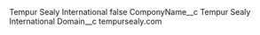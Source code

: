 <?xml version="1.0" encoding="UTF-8"?>
<CustomMetadata xmlns="http://soap.sforce.com/2006/04/metadata" xmlns:xsi="http://www.w3.org/2001/XMLSchema-instance" xmlns:xsd="http://www.w3.org/2001/XMLSchema">
    <label>Tempur Sealy International</label>
    <protected>false</protected>
    <values>
        <field>ComponyName__c</field>
        <value xsi:type="xsd:string">Tempur Sealy International</value>
    </values>
    <values>
        <field>Domain__c</field>
        <value xsi:type="xsd:string">tempursealy.com</value>
    </values>
</CustomMetadata>
